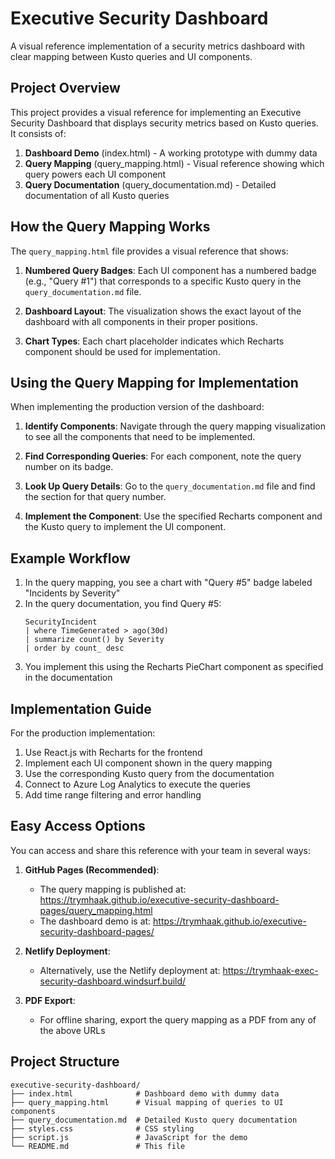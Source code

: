 # Executive Security Dashboard

A visual reference implementation of a security metrics dashboard with clear mapping between Kusto queries and UI components.

## Project Overview

This project provides a visual reference for implementing an Executive Security Dashboard that displays security metrics based on Kusto queries. It consists of:

1. **Dashboard Demo** (index.html) - A working prototype with dummy data
2. **Query Mapping** (query_mapping.html) - Visual reference showing which query powers each UI component
3. **Query Documentation** (query_documentation.md) - Detailed documentation of all Kusto queries

## How the Query Mapping Works

The `query_mapping.html` file provides a visual reference that shows:

1. **Numbered Query Badges**: Each UI component has a numbered badge (e.g., "Query #1") that corresponds to a specific Kusto query in the `query_documentation.md` file.

2. **Dashboard Layout**: The visualization shows the exact layout of the dashboard with all components in their proper positions.

3. **Chart Types**: Each chart placeholder indicates which Recharts component should be used for implementation.

## Using the Query Mapping for Implementation

When implementing the production version of the dashboard:

1. **Identify Components**: Navigate through the query mapping visualization to see all the components that need to be implemented.

2. **Find Corresponding Queries**: For each component, note the query number on its badge.

3. **Look Up Query Details**: Go to the `query_documentation.md` file and find the section for that query number.

4. **Implement the Component**: Use the specified Recharts component and the Kusto query to implement the UI component.

## Example Workflow

1. In the query mapping, you see a chart with "Query #5" badge labeled "Incidents by Severity"
2. In the query documentation, you find Query #5:
   ```kusto
   SecurityIncident
   | where TimeGenerated > ago(30d)
   | summarize count() by Severity
   | order by count_ desc
   ```
3. You implement this using the Recharts PieChart component as specified in the documentation

## Implementation Guide

For the production implementation:

1. Use React.js with Recharts for the frontend
2. Implement each UI component shown in the query mapping
3. Use the corresponding Kusto query from the documentation
4. Connect to Azure Log Analytics to execute the queries
5. Add time range filtering and error handling

## Easy Access Options

You can access and share this reference with your team in several ways:

1. **GitHub Pages (Recommended)**:
   - The query mapping is published at: https://trymhaak.github.io/executive-security-dashboard-pages/query_mapping.html
   - The dashboard demo is at: https://trymhaak.github.io/executive-security-dashboard-pages/

2. **Netlify Deployment**:
   - Alternatively, use the Netlify deployment at: https://trymhaak-exec-security-dashboard.windsurf.build/

3. **PDF Export**:
   - For offline sharing, export the query mapping as a PDF from any of the above URLs

## Project Structure

```
executive-security-dashboard/
├── index.html              # Dashboard demo with dummy data
├── query_mapping.html      # Visual mapping of queries to UI components
├── query_documentation.md  # Detailed Kusto query documentation
├── styles.css              # CSS styling
├── script.js               # JavaScript for the demo
└── README.md               # This file
```
